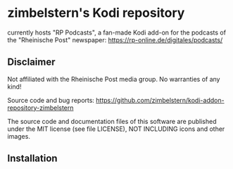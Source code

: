 # zimbelstern's Kodi repository

currently hosts "RP Podcasts", a fan-made Kodi add-on for the podcasts of the "Rheinische Post" newspaper:
https://rp-online.de/digitales/podcasts/

## Disclaimer

Not affiliated with the Rheinische Post media group. No warranties of any kind!

Source code and bug reports: https://github.com/zimbelstern/kodi-addon-repository-zimbelstern

The source code and documentation files of this software are published under the MIT license (see file LICENSE), NOT INCLUDING icons and other images.

## Installation


